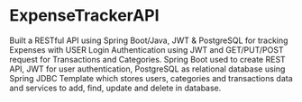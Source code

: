 # ExpenseTrackerAPI
Built a RESTful API using Spring Boot/Java, JWT & PostgreSQL for tracking Expenses with USER Login Authentication using JWT and GET/PUT/POST request for Transactions and Categories. Spring Boot used to create REST API, JWT for user authentication, PostgreSQL as relational database using Spring JDBC Template which stores users, categories and transactions data and services to add, find, update and delete in database.
